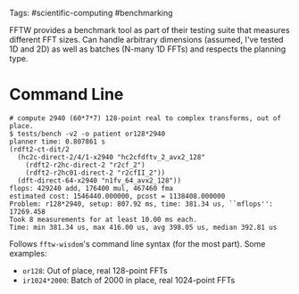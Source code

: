 Tags: #scientific-computing #benchmarking 

FFTW provides a benchmark tool as part of their testing suite that measures different FFT sizes.  Can handle arbitrary dimensions (assumed, I've tested 1D and 2D) as well as batches (N-many 1D FFTs) and respects the planning type.

# Command Line

```shell
# compute 2940 (60*7*7) 128-point real to complex transforms, out of place.
$ tests/bench -v2 -o patient or128*2940
planner time: 0.807861 s
(rdft2-ct-dit/2
  (hc2c-direct-2/4/1-x2940 "hc2cfdftv_2_avx2_128"
    (rdft2-r2hc-direct-2 "r2cf_2")
    (rdft2-r2hc01-direct-2 "r2cfII_2"))
  (dft-direct-64-x2940 "n1fv_64_avx2_128"))
flops: 429240 add, 176400 mul, 467460 fma
estimated cost: 1546440.000000, pcost = 1138408.000000
Problem: r128*2940, setup: 807.92 ms, time: 381.34 us, ``mflops'': 17269.458
Took 8 measurements for at least 10.00 ms each.
Time: min 381.34 us, max 416.00 us, avg 398.05 us, median 392.81 us
```

Follows `fftw-wisdom`'s command line syntax (for the most part).  Some examples:

- `or128`: Out of place, real 128-point FFTs
- `ir1024*2000`: Batch of 2000 in place, real 1024-point FFTs